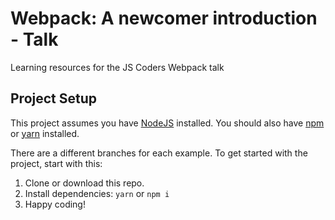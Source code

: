 # Webpack: A newcomer introduction - Talk

Learning resources for the JS Coders Webpack talk

## Project Setup

This project assumes you have [NodeJS](http://nodejs.org/) installed. You should
also have [npm](https://www.npmjs.com/) or [yarn](https://yarnpkg.com/) installed.

There are a different branches for each example. To get started with the project, start with this:

1.  Clone or download this repo.
2.  Install dependencies: `yarn` or `npm i`
3.  Happy coding!
